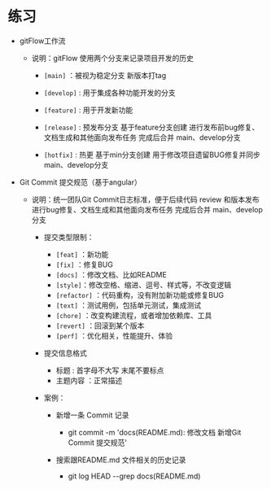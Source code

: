 # 练习
* gitFlow工作流

    - 说明：gitFlow 使用两个分支来记录项目开发的历史

        - `[main]` ：被视为稳定分支 新版本打tag

        - `[develop]` : 用于集成各种功能开发的分支
        
        - `[feature]` : 用于开发新功能

        - `[release]` : 预发布分支 基于feature分支创建 进行发布前bug修复、文档生成和其他面向发布任务 完成后合并 main、develop分支

        - `[hotfix]`  : 热更 基于min分支创建 用于修改项目遗留BUG修复并同步main、develop分支

* Git Commit 提交规范（基于angular）

    - 说明：统一团队Git Commit日志标准，便于后续代码 review 和版本发布进行bug修复、文档生成和其他面向发布任务 完成后合并 main、develop分支
        

        - 提交类型限制：
            - `[feat]` ：新功能
            - `[fix]`  ：修复BUG
            - `[docs]` ：修改文档、比如README
            - `[style]`：修改空格、缩进、逗号、样式等，不改变逻辑
            - `[refactor]` ：代码重构，没有附加新功能或修复BUG
            - `[text]` ：测试用例，包括单元测试，集成测试
            - `[chore]` ：改变构建流程，或者增加依赖库、工具
            - `[revert]` ：回滚到某个版本
            - `[perf]` ：优化相关，性能提升、体验

        - 提交信息格式
            - 标题 : 首字母不大写 末尾不要标点
            - 主题内容 ：正常描述
            

        - 案例：
            - 新增一条 Commit 记录
                - git commit -m 'docs(README.md): 修改文档 新增Git Commit 提交规范'
            

            - 搜索跟README.md 文件相关的历史记录
                - git log HEAD --grep docs(README.md)
        

    
